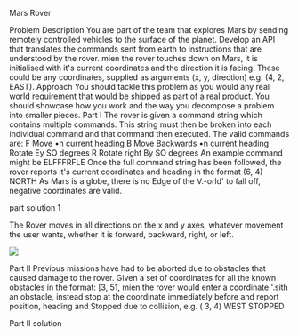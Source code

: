 Mars Rover

Problem Description
You are part of the team that explores Mars by sending remotely controlled vehicles to the surface of
the planet. Develop an API that translates the commands sent from earth to instructions that are
understood by the rover.
mien the rover touches down on Mars, it is initialised with it's current coordinates and the direction
it is facing. These could be any coordinates, supplied as arguments (x, y, direction) e.g. (4,
2, EAST).
Approach
You should tackle this problem as you would any real world requirement that would be shipped as
part of a real product. You should showcase how you work and the way you decompose a problem
into smaller pieces.
Part I
The rover is given a command string which contains multiple commands. This string must then be
broken into each individual command and that command then executed. The valid commands are:
F Move •n current heading
B Move Backwards •n current heading
Rotate Ey SO degrees
R Rotate right By SO degrees
An example command might be ELFFFRFLE
Once the full command string has been followed, the rover reports it's current coordinates
and heading in the format (6, 4) NORTH
As Mars is a globe, there is no Edge of the V.-orld' to fall off, negative coordinates are valid.

part solution 1

The Rover moves in all directions on the x and y axes, whatever movement the user wants, whether it is forward, backward, right, or left.

<img src="C:\Users\Mohamed Hassan\OneDrive - Faculty of Computer and Information Sciences (Ain Shams University)\Desktop\pic\Screenshot 2023-09-17 153420.png">


Part II
Previous missions have had to be aborted due to obstacles that caused damage to the rover. Given a
set of coordinates for all the known obstacles in the format:
[3, 51,
mien the rover would enter a coordinate '.sith an obstacle, instead stop at the coordinate
immediately before and report position, heading and Stopped due to collision, e.g. ( 3, 4) WEST
STOPPED


Part II solution




